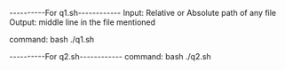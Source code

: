 ----------For q1.sh------------
Input: Relative or Absolute path of any file
Output: middle line in the file mentioned

command: bash ./q1.sh

----------For q2.sh------------
command: bash ./q2.sh
